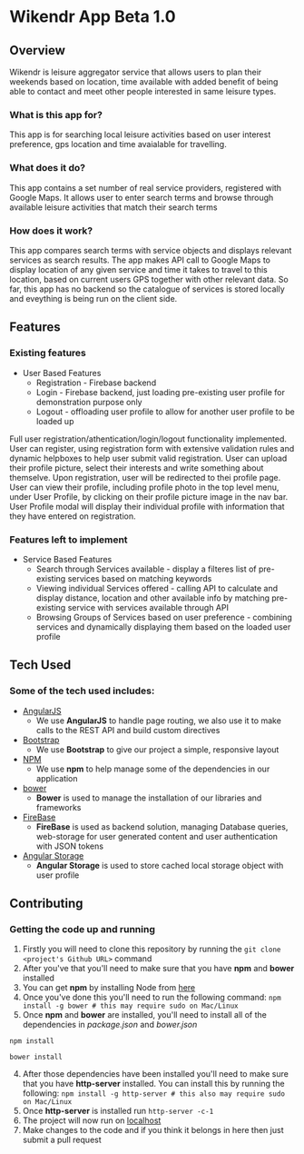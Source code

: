 # Wikendr App Beta 1.0
## Overview
Wikendr is leisure aggregator service that allows users to plan their weekends based on location, time available with added benefit of being able to contact and meet other people interested in same leisure types.
### What is this app for?
This app is for searching local leisure activities based on user interest preference, gps location and time avaialable for travelling. 
### What does it do?
This app contains a set number of real service providers, registered with Google Maps. It allows user to enter search terms and browse through available leisure activities that match their search terms
### How does it work?
This app compares search terms with service objects and displays relevant services as search results. The app makes API call to Google Maps to display location of any given service and time it takes to travel to this location, based on current users GPS together with other relevant data. So far, this app has no backend so the catalogue of services is stored locally and eveything is being run on the client side.
## Features
### Existing features
- User Based Features
    - Registration - Firebase backend
    - Login - Firebase backend, just loading pre-existing user profile for demonstration purpose only
    - Logout - offloading user profile to allow for another user profile to be loaded up

Full user registration/athentication/login/logout functionality implemented. User can register, using registration form with extensive validation rules and dynamic helpboxes to help user submit valid registration. User can upload their profile picture, select their interests and write something about themselve. Upon registration, user will be redirected to thei profile page. User can view their profile, including profile photo in the top level menu, under User Profile, by clicking on their profile picture image in the nav bar. User Profile modal will display their individual profile with information that they have entered on registration.
### Features left to implement
- Service Based Features
    - Search through Services available - display a filteres list of pre-existing services based on matching keywords
    - Viewing individual Services offered - calling API to calculate and display distance, location and other available info by matching pre-existing service with services available through API
    - Browsing Groups of Services based on user preference - combining services and dynamically displaying them based on the loaded user profile
## Tech Used
### Some of the tech used includes:
- [AngularJS](https://angularjs.org/)
    - We use **AngularJS** to handle page routing, we also use it to make calls to the REST API and build custom directives
- [Bootstrap](http://getbootstrap.com/)
    - We use **Bootstrap** to give our project a simple, responsive layout
- [NPM](https://bower.io/)
    - We use **npm** to help manage some of the dependencies in our application
- [bower](https://bower.io/)
    - **Bower** is used to manage the installation of our libraries and frameworks
- [FireBase](https://firebase.google.com/)
    - **FireBase** is used as backend solution, managing Database queries, web-storage for user generated content and user authentication with JSON tokens
- [Angular Storage](https://github.com/auth0/angular-storage) 
    - **Angular Storage** is used to store cached local storage object with user profile
## Contributing
 
### Getting the code up and running
1. Firstly you will need to clone this repository by running the ```git clone <project's Github URL>``` command
2. After you've that you'll need to make sure that you have **npm** and **bower** installed
  1. You can get **npm** by installing Node from [here](https://nodejs.org/en/)
  2. Once you've done this you'll need to run the following command:
     `npm install -g bower # this may require sudo on Mac/Linux`
3. Once **npm** and **bower** are installed, you'll need to install all of the dependencies in *package.json* and *bower.json*
  ```
  npm install
 
  bower install
  ```
4. After those dependencies have been installed you'll need to make sure that you have **http-server** installed. You can install this by running the following: ```npm install -g http-server # this also may require sudo on Mac/Linux```
5. Once **http-server** is installed run ```http-server -c-1```
6. The project will now run on [localhost](http://127.0.0.1:8080)
7. Make changes to the code and if you think it belongs in here then just submit a pull request